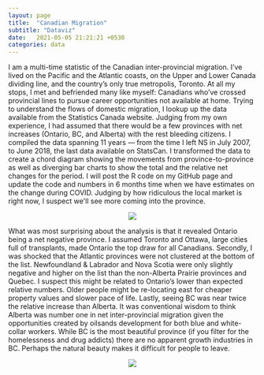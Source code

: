 ```yaml
---
layout: page
title:  "Canadian Migration"
subtitle: "Dataviz"
date:   2021-05-05 21:21:21 +0530
categories: data
---
```


I am a multi-time statistic of the Canadian inter-provincial migration. I’ve lived on the Pacific and the Atlantic coasts,
on the Upper and Lower Canada dividing line, and the country’s only true metropolis, Toronto. At all my stops,
I met and befriended many like myself: Canadians who’ve crossed provincial lines to pursue career opportunities not available at home.
Trying to understand the flows of domestic migration, I lookup up the data available from the Statistics Canada website. Judging from my own experience,
I had assumed that there would be a few provinces with net increases (Ontario, BC, and Alberta) with the rest bleeding citizens.
I compiled the data spanning 11 years — from the time I left NS in July 2007, to June 2018, the last data available on StatsCan.
I transformed the data to create a chord diagram showing the movements from province-to-province as well as diverging bar charts to show the total 
and the relative net changes for the period. I will post the R code on my GitHub page and update the code and numbers in 6 months time when we have estimates on the change during 
COVID. Judging by how ridiculous the local market is right now, I suspect we'll see more coming into the province.

<p align="center">
  <img align="center" src="https://jfm-data.github.io/assets/img/Canadian_migration.jpg">
</p> 

What was most surprising about the analysis is that it revealed Ontario being a net negative province. I assumed Toronto and Ottawa, large cities full of transplants, made Ontario the top draw for all Canadians. Secondly, I was shocked that the Atlantic provinces were not clustered at the bottom of the list. Newfoundland & Labrador and Nova Scotia were only slightly negative and higher on the list than the non-Alberta Prairie provinces and Quebec. I suspect this might be related to Ontario’s lower than expected relative numbers. Older people might be re-locating east for cheaper property values and slower pace of life. Lastly, seeing BC was near twice the relative increase than Alberta. It was conventional wisdom to think Alberta was number one in net inter-provincial migration given the opportunities created by oilsands development for both blue and white-collar workers. While BC is the most beautiful province (if you filter for the homelessness and drug addicts) there are no apparent growth industries in BC. Perhaps the natural beauty makes it difficult for people to leave.

<p align="center">
  <img align="center" src="https://jfm-data.github.io/assets/img/pyramidplot_can.png">
</p> 
